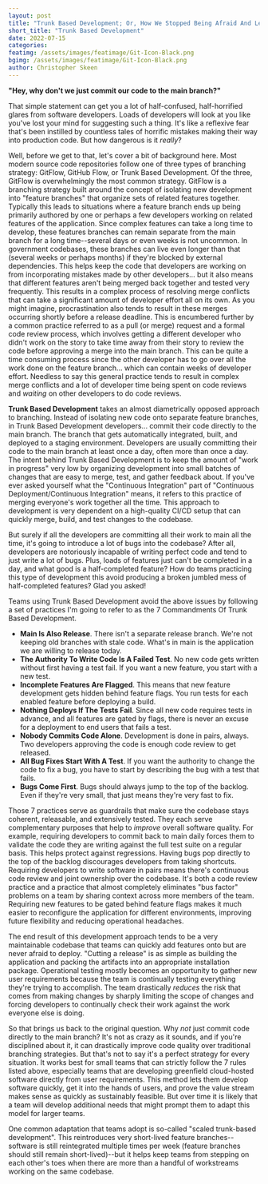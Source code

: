 ```yaml
---
layout: post
title: "Trunk Based Development; Or, How We Stopped Being Afraid And Learned To Love The Main Branch"
short_title: "Trunk Based Development"
date: 2022-07-15
categories: 
featimg: /assets/images/featimage/Git-Icon-Black.png
bgimg: /assets/images/featimage/Git-Icon-Black.png
author: Christopher Skeen
---
```


**"Hey, why don't we just commit our code to the main branch?"**

That simple statement can get you a lot of half-confused, half-horrified glares from software developers. Loads of developers will look at you like you've lost your mind for suggesting such a thing. It's like a reflexive fear that's been instilled by countless tales of horrific mistakes making their way into production code. But how dangerous is it *really*?

Well, before we get to that, let's cover a bit of background here. Most modern source code repositories follow one of three types of branching strategy: GitFlow, GitHub Flow, or Trunk Based Development. Of the three, GitFlow is overwhelmingly the most common strategy. GitFlow is a branching strategy built around the concept of isolating new development into "feature branches" that organize sets of related features together. Typically this leads to situations where a feature branch ends up being primarily authored by one or perhaps a few developers working on related features of the application. Since complex features can take a long time to develop, these features branches can remain separate from the main branch for a long time--several days or even weeks is not uncommon. In government codebases, these branches can live even longer than that (several weeks or perhaps months) if they're blocked by external dependencies. This helps keep the code that developers are working on from incorporating mistakes made by other developers... but it also means that different features aren't being merged back together and tested very frequently. This results in a complex process of resolving merge conflicts that can take a significant amount of developer effort all on its own. As you might imagine, procrastination also tends to result in these merges occurring shortly before a release deadline. This is encumbered further by a common practice referred to as a pull (or merge) request and a formal code review process, which involves getting a different developer who didn't work on the story to take time away from their story to review the code before approving a merge into the main branch. This can be quite a time consuming process since the other developer has to go over all the work done on the feature branch... which can contain weeks of developer effort. Needless to say this general practice tends to result in complex merge conflicts and a lot of developer time being spent on code reviews and *waiting* on other developers to do code reviews.

__Trunk Based Development__ takes an almost diametrically opposed approach to branching. Instead of isolating new code onto separate feature branches, in Trunk Based Development developers... commit their code directly to the main branch. The branch that gets automatically integrated, built, and deployed to a staging environment. Developers are usually committing their code to the main branch at least once a day, often more than once a day. The intent behind Trunk Based Development is to keep the amount of "work in progress" very low by organizing development into small batches of changes that are easy to merge, test, and gather feedback about. If you've ever asked yourself what the "Continuous Integration" part of "Continuous Deployment/Continuous Integration" means, it refers to this practice of merging everyone's work together all the time. This approach to development is very dependent on a high-quality CI/CD setup that can quickly merge, build, and test changes to the codebase.

But surely if all the developers are committing all their work to main all the time, it's going to introduce a lot of bugs into the codebase? After all, developers are notoriously incapable of writing perfect code and tend to just write a lot of bugs. Plus, loads of features just can't be completed in a day, and what good is a half-completed feature? How do teams practicing this type of development this avoid producing a broken jumbled mess of half-completed features? Glad you asked!

Teams using Trunk Based Development avoid the above issues by following a set of practices I'm going to refer to as the 7 Commandments Of Trunk Based Development.

* **Main Is Also Release**. There isn't a separate release branch. We're not keeping old branches with stale code. What's in main is the application we are willing to release today.
* **The Authority To Write Code Is A Failed Test**. No new code gets written without first having a test fail. If you want a new feature, you start with a new test.
* **Incomplete Features Are Flagged**. This means that new feature development gets hidden behind feature flags. You run tests for each enabled feature before deploying a build.
* **Nothing Deploys If The Tests Fail**. Since all new code requires tests in advance, and all features are gated by flags, there is never an excuse for a deployment to end users that fails a test.
* **Nobody Commits Code Alone**. Development is done in pairs, always. Two developers approving the code is enough code review to get released.
* **All Bug Fixes Start With A Test**. If you want the authority to change the code to fix a bug, you have to start by describing the bug with a test that fails.
* **Bugs Come First**. Bugs should always jump to the top of the backlog. Even if they're very small, that just means they're very fast to fix.

Those 7 practices serve as guardrails that make sure the codebase stays coherent, releasable, and extensively tested. They each serve complementary purposes that help to *improve* overall software quality. For example, requiring developers to commit back to main daily forces them to validate the code they are writing against the full test suite on a regular basis. This helps protect against regressions. Having bugs pop directly to the top of the backlog discourages developers from taking shortcuts. Requiring developers to write software in pairs means there's continuous code review and joint ownership over the codebase. It's both a code review practice and a practice that almost completely eliminates "bus factor" problems on a team by sharing context across more members of the team. Requiring new features to be gated behind feature flags makes it much easier to reconfigure the application for different environments, improving future flexibility and reducing operational headaches.

The end result of this development approach tends to be a very maintainable codebase that teams can quickly add features onto but are never afraid to deploy. "Cutting a release" is as simple as building the application and packing the artifacts into an appropriate installation package. Operational testing mostly becomes an opportunity to gather new user requirements because the team is continually testing everything they're trying to accomplish. The team drastically *reduces* the risk that comes from making changes by sharply limiting the scope of changes and forcing developers to continually check their work against the work everyone else is doing.

So that brings us back to the original question. Why *not* just commit code directly to the main branch? It's not as crazy as it sounds, and if you're disciplined about it, it can drastically improve code quality over traditional branching strategies. But that's not to say it's a perfect strategy for every situation. It works best for small teams that can strictly follow the 7 rules listed above, especially teams that are developing greenfield cloud-hosted software directly from user requirements. This method lets them develop software quickly, get it into the hands of users, and prove the value stream makes sense as quickly as sustainably feasible. But over time it is likely that a team will develop additional needs that might prompt them to adapt this model for larger teams.

One common adaptation that teams adopt is so-called "scaled trunk-based development". This reintroduces very short-lived feature branches--software is still reintegrated multiple times per week (feature branches should still remain short-lived)--but it helps keep teams from stepping on each other's toes when there are more than a handful of workstreams working on the same codebase.